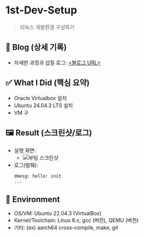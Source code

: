 # 1st-Dev-Setup
> 리눅스 개발환경 구성하기

## 🔗 Blog (상세 기록)
- 자세한 과정과 삽질 로그: [<블로그 URL>](https://blog.naver.com/sehn00/223964641072)

## ✅ What I Did (핵심 요약)
- Oracle Virtualbox 설치
- Ubuntu 24.04.3 LTS 설치
- VM 구

## 🖼️ Result (스크린샷/로그)
- 실행 화면:
  - ![부팅 스크린샷](./assets/IMG＿2695.jpg)
- 로그(발췌):
  ```text
  dmesg: hello: init
  ...

## 🧰 Environment
- OS/VM: Ubuntu 22.04.3 (VirtualBox)
- Kernel/Toolchain: Linux 6.x, gcc (버전), QEMU (버전)
- 기타: (ex) aarch64 cross-compile, make, git
